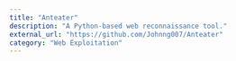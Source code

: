 ```yaml
---
title: "Anteater"
description: "A Python-based web reconnaissance tool."
external_url: "https://github.com/Johnng007/Anteater"
category: "Web Exploitation"
---
```

